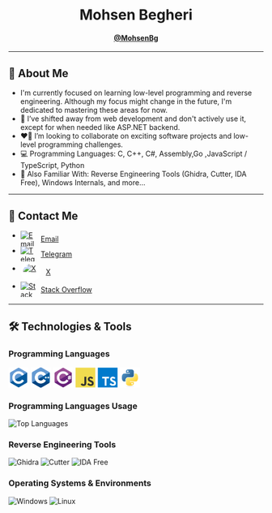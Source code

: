 <h1 align="center">Mohsen Begheri</h1>
<h4 align="center">
  <a href="https://github.com/MohsenBg" target="_blank">@MohsenBg</a>
</h4>

<hr>

<h2>👀 About Me</h2>
<ul>
  <li>I'm currently focused on learning low-level programming and reverse engineering. Although my focus might change in the future, I'm dedicated to mastering these areas for now.</li>
  <li>🚫 I’ve shifted away from web development and don't actively use it, except for when needed like ASP.NET backend.</li>
  <li>❤️‍🔥 I’m looking to collaborate on exciting software projects and low-level programming challenges.</li>
  <li>💻 Programming Languages: C, C++, C#, Assembly,Go ,JavaScript / TypeScript, Python</li>
  <li>🔧 Also Familiar With: Reverse Engineering Tools (Ghidra, Cutter, IDA Free), Windows Internals, and more...</li>
</ul>

<hr>

<h2>📧 Contact Me</h2>
<ul>
  <li>
    <a style="display: flex; align-items: center;" href="mailto:moh.1380.1393@gmail.com">
      <img src="https://img.icons8.com/?size=30&id=108806&format=png" alt="Email" height="30" width="30">
      <span style="margin-left: 10px;">Email</span>
    </a>
  </li>
  <li>
    <a style="display: flex; align-items: center;" href="https://t.me/Mohsenbg1">
      <img src="https://img.icons8.com/?size=30&id=63306&format=png" alt="Telegram" height="30" width="30">
      <span style="margin-left: 10px;">Telegram</span>
    </a>
  </li>
  <li>
    <a style="display: flex; align-items: center;" href="https://x.com/Mohsen_Bg1" target="_blank">
      <img src="https://upload.wikimedia.org/wikipedia/commons/thumb/c/ce/X_logo_2023.svg/300px-X_logo_2023.svg.png"
        alt="X" height="30" width="30" style="background-color: white; border-radius: 50%; padding: 5px;">
      <span style="margin-left: 10px;">X</span>
    </a>
  </li>
  <li>
    <a style="display: flex; align-items: center;" href="https://stackoverflow.com/users/15462691" target="_blank">
      <img src="https://raw.githubusercontent.com/rahuldkjain/github-profile-readme-generator/master/src/images/icons/Social/stack-overflow.svg" alt="Stack Overflow" height="30" width="30">
      <span style="margin-left: 10px;">Stack Overflow</span>
    </a>
  </li>
</ul>

<hr>

<h2>🛠️ Technologies & Tools</h2>

<h3>Programming Languages</h3>
<p>
  <img src="https://raw.githubusercontent.com/devicons/devicon/master/icons/c/c-original.svg" alt="C" width="40" height="40">
  <img src="https://raw.githubusercontent.com/devicons/devicon/master/icons/cplusplus/cplusplus-original.svg" alt="C++" width="40" height="40">
  <img src="https://raw.githubusercontent.com/devicons/devicon/master/icons/csharp/csharp-original.svg" alt="C#" width="40" height="40">
  <img src="https://raw.githubusercontent.com/devicons/devicon/master/icons/javascript/javascript-original.svg" alt="JavaScript" width="40" height="40">
  <img src="https://raw.githubusercontent.com/devicons/devicon/master/icons/typescript/typescript-original.svg" alt="TypeScript" width="40" height="40">
  <img src="https://raw.githubusercontent.com/devicons/devicon/master/icons/python/python-original.svg" alt="Python" width="40" height="40">
</p>

<h3>Programming Languages Usage</h3>
<p>
  <img src="https://github-readme-stats.vercel.app/api/top-langs/?username=mohsenbg&hide=css,scss,html&layout=pie&langs_count=10&theme=radical" alt="Top Languages">
</p>

<h3>Reverse Engineering Tools</h3>
<p>
  <img src="https://ghidra-sre.org/images/GHIDRA_1.png" alt="Ghidra" width="60" height="40">
  <img src="https://cutter.re/assets/images/cutter-small.svg" alt="Cutter" width="40" height="40">
  <img src="https://static.wikitide.net/zenithwiki/0/0d/IDAIcon.png" alt="IDA Free" width="40" height="40">
</p>

<h3>Operating Systems & Environments</h3>
<p>
  <img src="https://img.icons8.com/color/48/000000/windows-10.png" alt="Windows">
  <img src="https://img.icons8.com/color/48/000000/linux.png" alt="Linux">
</p>
